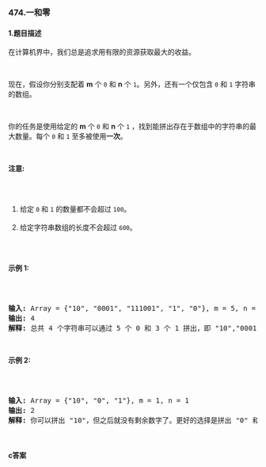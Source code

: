 ### 474.一和零

#### 1.题目描述

<p>在计算机界中，我们总是追求用有限的资源获取最大的收益。</p><br/><p>现在，假设你分别支配着 <strong>m</strong> 个&nbsp;<code>0</code>&nbsp;和 <strong>n</strong> 个&nbsp;<code>1</code>。另外，还有一个仅包含&nbsp;<code>0</code>&nbsp;和&nbsp;<code>1</code>&nbsp;字符串的数组。</p><br/><p>你的任务是使用给定的&nbsp;<strong>m</strong> 个&nbsp;<code>0</code>&nbsp;和 <strong>n</strong> 个&nbsp;<code>1</code>&nbsp;，找到能拼出存在于数组中的字符串的最大数量。每个&nbsp;<code>0</code>&nbsp;和&nbsp;<code>1</code>&nbsp;至多被使用<strong>一次</strong>。</p><br/><p><strong>注意:</strong></p><br/><ol><br/>	<li>给定&nbsp;<code>0</code>&nbsp;和&nbsp;<code>1</code>&nbsp;的数量都不会超过&nbsp;<code>100</code>。</li><br/>	<li>给定字符串数组的长度不会超过&nbsp;<code>600</code>。</li><br/></ol><br/><p><strong>示例 1:</strong></p><br/><pre><br/><strong>输入:</strong> Array = {&quot;10&quot;, &quot;0001&quot;, &quot;111001&quot;, &quot;1&quot;, &quot;0&quot;}, m = 5, n = 3<br/><strong>输出:</strong> 4<br/><strong>解释:</strong> 总共 4 个字符串可以通过 5 个 0 和 3 个 1 拼出，即 &quot;10&quot;,&quot;0001&quot;,&quot;1&quot;,&quot;0&quot; 。<br/></pre><br/><p><strong>示例 2:</strong></p><br/><pre><br/><strong>输入:</strong> Array = {&quot;10&quot;, &quot;0&quot;, &quot;1&quot;}, m = 1, n = 1<br/><strong>输出:</strong> 2<br/><strong>解释:</strong> 你可以拼出 &quot;10&quot;，但之后就没有剩余数字了。更好的选择是拼出 &quot;0&quot; 和 &quot;1&quot; 。<br/></pre><br/>

#### c答案

```c

